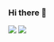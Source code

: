 ### Hi there 👋

[![](https://img.shields.io/badge/LinkedIn-blue)](https://www.linkedin.com/in/austin-burnett-51249a183)
[![](https://img.shields.io/badge/Personal_Website-green)](https://www.austinburnett.dev)


<!--
**austinburnett/austinburnett** is a ✨ _special_ ✨ repository because its `README.md` (this file) appears on your GitHub profile.

Here are some ideas to get you started:

- 🔭 I’m currently working on ...
- 🌱 I’m currently learning ...
- 👯 I’m looking to collaborate on ...
- 🤔 I’m looking for help with ...
- 💬 Ask me about ...
- 📫 How to reach me: ...
- 😄 Pronouns: ...
- ⚡ Fun fact: ...
-->
